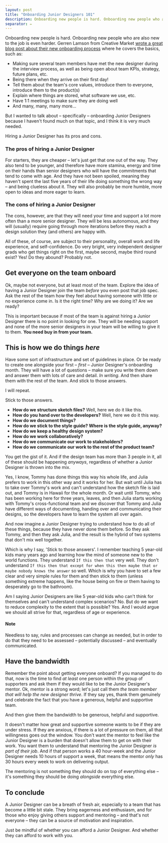 ```yaml
---
layout: post
title: "Onboarding Junior Designers 101"
description: Onboarding new people is hard. Onboarding new people who are also new to the job is even harder.
separator: ✏️
---
```


Onboarding new people is hard. Onboarding new people who are also new to the job is even harder. Gerren Lamson from Creative Market [wrote a great blog post about their new onboarding process](https://medium.com/building-creative-market/revamping-our-onboarding-process-for-product-designers-d1db35534ef) where he covers the basics, such as:

- Making sure several team members have met the new designer during the interview process, as well as being open about team KPIs, strategy, future plans, etc.
- Being there when they arrive on their first day!
- Tell them about the team's core values, introduce them to everyone, introduce them to the product(s)
- Explain where things are stored, what software we use, etc.
- Have 1:1 meetings to make sure they are doing well
- And many, many, many more...

But I wanted to talk about – specifically – onboarding Junior Designers because I haven't found much on that topic, and I think it is very much needed.

Hiring a Junior Designer has its pros and cons.

### The pros of hiring a Junior Designer

For starters, they are cheaper – let's just get that one out of the way. They also tend to be younger, and therefore have more stamina, energy and time on their hands than senior designers who will have the commitments that tend to come with age. And they have not been spoiled, meaning they haven't spent the last five years of their life doing something the wrong way – and being clueless about it. They will also probably be more humble, more open to ideas and more eager to learn.

### The cons of hiring a Junior Designer

The cons, however, are that they will need your time and support a lot more often than a more senior designer. They will be less autonomous, and they will (usually) require going through more iterations before they reach a design solution they (and others) are happy with.

All of these, of course, are subject to their personality, overall work and life experience, and self-confidence. Do very bright, very independent designer grads who get things right on the first, maybe second, maybe third round exist? Yes! Do they abound? Probably not.

## Get everyone on the team onboard

Ok, maybe not everyone, but at least most of the team. Explore the idea of having a Junior Designer join the team _before_ you even post that job spec. Ask the rest of the team how they feel about having someone with little or no experience come in. Is it the right time? Why are we doing it? Are we ready?

This is important because if most of the team is against hiring a Junior Designer there is no point in looking for one. They will be needing support and none of the more senior designers in your team will be willing to give it to them. **You need buy in from your team.**

## This is how we do things _here_

Have some sort of infrastructure and set of guidelines in place. Or be ready to create one alongside your first – _first_ – Junior Designer's onboarding month. They will have a lot of questions – make sure you write them down and answer them with lots of care and detail. _In writing_. And then share them with the rest of the team. And stick to those answers.

I will repeat.

Stick to those answers.

- **How do we structure sketch files?** Well, here we do it like this.
- **How do you hand over to the developers?** Well, here we do it this way.
- **How do we document things?**
- **How do we stick to the style guide? Where is the style guide, anyway?**
- **How do we keep a healthy design system?**
- **How do we work collaboratively?**
- **How do we communicate our work to stakeholders?**
- **How do we communicate our work to the rest of the product team?**

You get the gist of it. And if the design team has more than 3 people in it, all of these should be happening _anyways_, regardless of whether a Junior Designer is thrown into the mix.

Yes, I know, Tommy has done things this way his whole life, and Julia prefers to work in this other way and it works for her. But wait until Julia has to take over Tommy's work and can't understand how the sketch file is laid out, and Tommy is in Hawaii for the whole month. Or wait until Tommy, who has been working here for three years, leaves, and then Julia starts working with Tommy's cross-functional team and we discover that Tommy and Julia have different ways of documenting, handing over and communicating their designs, so the developers have to learn the system all over again.

And now imagine a Junior Designer trying to understand how to do all of these things, because they have never done them before. So they ask Tommy, and then they ask Julia, and the result is the hybrid of two systems that don't mix well together.

Which is why I say, 'Stick to those answers'. I remember teaching 5 year-old kids many years ago and learning how the mind of someone new to the world functions. They understand `If this then that` very well. They don't understand `If this then that except for when this then maybe that or maybe nobody knows the answer` so well. Which is why you have to set a few clear and very simple rules for them and then stick to them (unless something extreme happens, like the house being on fire or them having to desperately go to the bathroom).

Am I saying Junior Designers are like 5 year-old kids who can't think for themselves and can't understand complex scenarios? No. But do we want to reduce complexity to the extent that is possible? Yes. And I would argue we should all strive for that, regardless of age or experience.

#### Note

Needless to say, rules and processes can change as needed, but in order to do that they need to be assessed – potentially discussed – and eventually communicated.


## Have the bandwidth

Remember the point about getting everyone onboard? If you managed to do that, now is the time to find _at least_ one person within the group of supporters and ask them if they would like to be the Junior Designer's mentor. Ok, mentor is a strong word; let's just call them _the team member that will help the new designer thrive_. If they say yes, thank them genuinely and celebrate the fact that you have a generous, helpful and supportive team.

And then give them the bandwidth to be generous, helpful and supportive.

It doesn't matter how great and supportive someone wants to be if they are under stress. If they are anxious, if there is a lot of pressure on them, all that willingness goes out the window. You don't want the mentor to feel like the Junior Designer is a burden that doesn't allow them to get on with their work. You want them to understand that mentoring the Junior Designer _is part of their job_. And if that person works a 40 hour-week and the Junior Designer needs 10 hours of support a week, that means the mentor _only_ has 30 hours every week to work on delivering output.

The mentoring is not something they should do on top of everything else – it's something they should be doing _alongside_ everything else.


## To conclude

A Junior Designer can be a breath of fresh air, especially to a team that has become a little bit stale. They bring eagerness and enthusiasm, and for those who enjoy giving others support and mentoring – and that's not everyone – they can be a source of motivation and inspiration.

Just be mindful of whether you can afford a Junior Designer. And whether they can afford to work with you.
